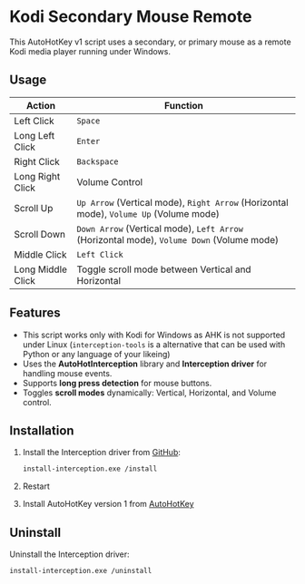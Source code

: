 # Kodi Secondary Mouse Remote

This AutoHotKey v1 script uses a secondary, or primary mouse as a remote Kodi media player running under Windows.

## Usage

| Action | Function |
|--------|----------|
| Left Click | `Space` |
| Long Left Click | `Enter` |
| Right Click | `Backspace` |
| Long Right Click | Volume Control |
| Scroll Up | `Up Arrow` (Vertical mode), `Right Arrow` (Horizontal mode), `Volume Up` (Volume mode) |
| Scroll Down | `Down Arrow` (Vertical mode), `Left Arrow` (Horizontal mode), `Volume Down` (Volume mode) |
| Middle Click | `Left Click` |
| Long Middle Click | Toggle scroll mode between Vertical and Horizontal |

## Features
- This script works only with Kodi for Windows as AHK is not supported under Linux (`interception-tools` is a alternative that can be used with Python or any language of your likeing)
- Uses the **AutoHotInterception** library and **Interception driver** for handling mouse events.
- Supports **long press detection** for mouse buttons.
- Toggles **scroll modes** dynamically: Vertical, Horizontal, and Volume control.

## Installation
1. Install the Interception driver from [GitHub](https://github.com/oblitum/Interception/releases):  
   ```sh
   install-interception.exe /install

2. Restart

3. Install AutoHotKey version 1 from [AutoHotKey](https://www.autohotkey.com/)

## Uninstall
  Uninstall the Interception driver:  
   ```sh
   install-interception.exe /uninstall
